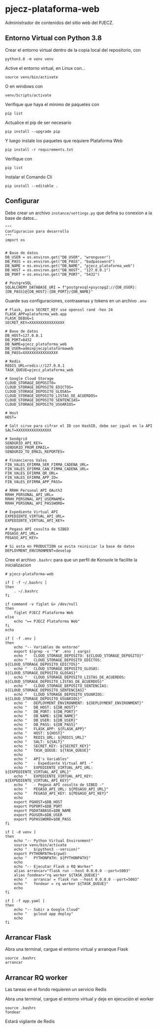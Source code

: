 # pjecz-plataforma-web

Administrador de contenidos del sitio web del PJECZ.

## Entorno Virtual con Python 3.8

Crear el entorno virtual dentro de la copia local del repositorio, con

    python3.8 -m venv venv

Active el entorno virtual, en Linux con...

    source venv/bin/activate

O en windows con

    venv/Scripts/activate

Verifique que haya el mínimo de paquetes con

    pip list

Actualice el pip de ser necesario

    pip install --upgrade pip

Y luego instale los paquetes que requiere Plataforma Web

    pip install -r requirements.txt

Verifique con

    pip list

Instalar el Comando Cli

    pip install --editable .

## Configurar

Debe crear un archivo `instance/settings.py` que defina su conexion a la base de datos...

    """
    Configuracion para desarrollo
    """
    import os


    # Base de datos
    DB_USER = os.environ.get("DB_USER", "wronguser")
    DB_PASS = os.environ.get("DB_PASS", "badpassword")
    DB_NAME = os.environ.get("DB_NAME", "pjecz_plataforma_web")
    DB_HOST = os.environ.get("DB_HOST", "127.0.0.1")
    DB_PORT = os.environ.get("DB_PORT", "5432")

    # PostgreSQL
    SQLALCHEMY_DATABASE_URI = f"postgresql+psycopg2://{DB_USER}:{DB_PASS}@{DB_HOST}:{DB_PORT}/{DB_NAME}"

Guarde sus configuraciones, contrasenas y tokens en un archivo `.env`

    # Flask, para SECRET_KEY use openssl rand -hex 24
    FLASK_APP=plataforma_web.app
    FLASK_DEBUG=1
    SECRET_KEY=XXXXXXXXXXXXXXXX

    # Base de datos
    DB_HOST=127.0.0.1
    DB_PORT=8432
    DB_NAME=pjecz_plataforma_web
    DB_USER=adminpjeczplataformaweb
    DB_PASS=XXXXXXXXXXXXXXXX

    # Redis
    REDIS_URL=redis://127.0.0.1
    TASK_QUEUE=pjecz_plataforma_web

    # Google Cloud Storage
    CLOUD_STORAGE_DEPOSITO=
    CLOUD_STORAGE_DEPOSITO_EDICTOS=
    CLOUD_STORAGE_DEPOSITO_GLOSAS=
    CLOUD_STORAGE_DEPOSITO_LISTAS_DE_ACUERDOS=
    CLOUD_STORAGE_DEPOSITO_SENTENCIAS=
    CLOUD_STORAGE_DEPOSITO_USUARIOS=

    # Host
    HOST=

    # Salt sirve para cifrar el ID con HashID, debe ser igual en la API
    SALT=XXXXXXXXXXXXXXXX

    # Sendgrid
    SENDGRID_API_KEY=
    SENDGRID_FROM_EMAIL=
    SENDGRID_TO_EMAIL_REPORTES=

    # Financieros Vales
    FIN_VALES_EFIRMA_SER_FIRMA_CADENA_URL=
    FIN_VALES_EFIRMA_CAN_FIRMA_CADENA_URL=
    FIN_VALES_EFIRMA_QR_URL=
    FIN_VALES_EFIRMA_APP_ID=
    FIN_VALES_EFIRMA_APP_PASS=

    # RRHH Personal API OAuth2
    RRHH_PERSONAL_API_URL=
    RRHH_PERSONAL_API_USERNAME=
    RRHH_PERSONAL_API_PASSWORD=

    # Expediente Virtual API
    EXPEDIENTE_VIRTUAL_API_URL=
    EXPEDIENTE_VIRTUAL_API_KEY=

    # Pegaso API cosulta de SIBED
    PEGASO_API_URL=
    PEGASO_API_KEY=

    # Si esta en PRODUCTION se evita reiniciar la base de datos
    DEPLOYMENT_ENVIRONMENT=develop

Cree el archivo `.bashrc` para que un perfil de Konsole le facilite la inicializacion

    # pjecz-plataforma-web

    if [ -f ~/.bashrc ]
    then
        . ~/.bashrc
    fi

    if command -v figlet &> /dev/null
    then
        figlet PJECZ Plataforma Web
    else
        echo "== PJECZ Plataforma Web"
    fi
    echo

    if [ -f .env ]
    then
        echo "-- Variables de entorno"
        export $(grep -v '^#' .env | xargs)
        echo "   CLOUD_STORAGE_DEPOSITO: ${CLOUD_STORAGE_DEPOSITO}"
        echo "   CLOUD_STORAGE_DEPOSITO_EDICTOS: ${CLOUD_STORAGE_DEPOSITO_EDICTOS}"
        echo "   CLOUD_STORAGE_DEPOSITO_GLOSAS: ${CLOUD_STORAGE_DEPOSITO_GLOSAS}"
        echo "   CLOUD_STORAGE_DEPOSITO_LISTAS_DE_ACUERDOS: ${CLOUD_STORAGE_DEPOSITO_LISTAS_DE_ACUERDOS}"
        echo "   CLOUD_STORAGE_DEPOSITO_SENTENCIAS: ${CLOUD_STORAGE_DEPOSITO_SENTENCIAS}"
        echo "   CLOUD_STORAGE_DEPOSITO_USUARIOS: ${CLOUD_STORAGE_DEPOSITO_USUARIOS}"
        echo "   DEPLOYMENT_ENVIRONMENT: ${DEPLOYMENT_ENVIRONMENT}"
        echo "   DB_HOST: ${DB_HOST}"
        echo "   DB_PORT: ${DB_PORT}"
        echo "   DB_NAME: ${DB_NAME}"
        echo "   DB_USER: ${DB_USER}"
        echo "   DB_PASS: ${DB_PASS}"
        echo "   FLASK_APP: ${FLASK_APP}"
        echo "   HOST: ${HOST}"
        echo "   REDIS_URL: ${REDIS_URL}"
        echo "   SALT: ${SALT}"
        echo "   SECRET_KEY: ${SECRET_KEY}"
        echo "   TASK_QUEUE: ${TASK_QUEUE}"
        echo
        echo "   API's Variables"
        echo "   - Expediente Virtual API -"
        echo "   EXPEDIENTE_VIRTUAL_API_URL: ${EXPEDIENTE_VIRTUAL_API_URL}"
        echo "   EXPEDIENTE_VIRTUAL_API_KEY: ${EXPEDIENTE_VIRTUAL_API_KEY}"
        echo "   - Pegaso API cosulta de SIBED -"
        echo "   PEGASO_API_URL: ${PEGASO_API_URL}"
        echo "   PEGASO_API_KEY: ${PEGASO_API_KEY}"
        echo
        export PGHOST=$DB_HOST
        export PGPORT=$DB_PORT
        export PGDATABASE=$DB_NAME
        export PGUSER=$DB_USER
        export PGPASSWORD=$DB_PASS
    fi

    if [ -d venv ]
    then
        echo "-- Python Virtual Environment"
        source venv/bin/activate
        echo "   $(python3 --version)"
        export PYTHONPATH=$(pwd)
        echo "   PYTHONPATH: ${PYTHONPATH}"
        echo
        echo "-- Ejecutar Flask o RQ Worker"
        alias arrancar="flask run --host 0.0.0.0 --port=5003"
        alias fondear="rq worker ${TASK_QUEUE}"
        echo "   arrancar = flask run --host 0.0.0.0 --port=5003"
        echo "   fondear = rq worker ${TASK_QUEUE}"
        echo
    fi

    if [ -f app.yaml ]
    then
        echo "-- Subir a Google Cloud"
        echo "   gcloud app deploy"
        echo
    fi

## Arrancar Flask

Abra una terminal, cargue el entorno virtual y arranque Flask

    source .bashrc
    arrancar

## Arrancar RQ worker

Las tareas en el fondo requieren un servicio Redis

Abra una terminal, cargue el entorno virtual y deje en ejecución el worker

    source .bashrc
    fondear

Estará vigilante de Redis
